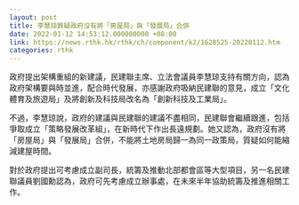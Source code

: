 ```yaml
---
layout: post
title: 李慧琼質疑政府沒有將「房屋局」與「發展局」合併
date: 2022-01-12 14:53:12.000000000 +08:00
link: https://news.rthk.hk/rthk/ch/component/k2/1628525-20220112.htm
categories: rthk
---
```


政府提出架構重組的新建議，民建聯主席、立法會議員李慧琼支持有關方向，認為政府架構要與時並進，配合時代發展，亦感謝政府吸納民建聯的意見，成立「文化體育及旅遊局」及將創新及科技局改名為「創新科技及工業局」。

不過，李慧琼說，政府的建議與民建聯的建議不盡相同，民建聯會繼續跟進，包括爭取成立「策略發展改革組」，在新時代下作出長遠規劃。她又認為，政府沒有將「房屋局」與「發展局」合併，不能將土地房局歸一為同一政策局，質疑如何能縮減建屋時間。

對於政府提出可考慮成立副司長，統籌及推動北部都會區等大型項目，另一名民建聯議員劉國勳認為，政府可先考慮成立辦事處，在未來半年協助統籌及推進相關工作。
